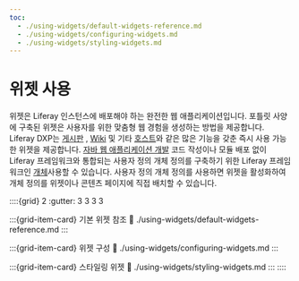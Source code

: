 ```yaml
---
toc:
  - ./using-widgets/default-widgets-reference.md
  - ./using-widgets/configuring-widgets.md
  - ./using-widgets/styling-widgets.md
---
```

# 위젯 사용

위젯은 Liferay 인스턴스에 배포해야 하는 완전한 웹 애플리케이션입니다. 포틀릿 사양에 구축된 위젯은 사용자를 위한 맞춤형 웹 경험을 생성하는 방법을 제공합니다. Liferay DXP는 [게시판](https://learn.liferay.com/w/dxp/collaboration-and-social/message-boards) , [Wiki](https://learn.liferay.com/w/dxp/collaboration-and-social/wiki) 및 기타 [호스트](./using-widgets/default-widgets-reference.md)와 같은 많은 기능을 갖춘 즉시 사용 가능한 위젯을 제공합니다. [자바 웹 애플리케이션 개발](https://learn.liferay.com/w/dxp/building-applications/developing-a-java-web-application) 코드 작성이나 모듈 배포 없이 Liferay 프레임워크와 통합되는 사용자 정의 개체 정의를 구축하기 위한 Liferay 프레임워크인 [개체](../../../building-applications/objects.md)사용할 수 있습니다. 사용자 정의 개체 정의를 사용하면 위젯을 활성화하여 개체 정의를 위젯이나 콘텐츠 페이지에 직접 배치할 수 있습니다.

::::{grid} 2
:gutter: 3 3 3 3

:::{grid-item-card} 기본 위젯 참조
:link: ./using-widgets/default-widgets-reference.md
:::

:::{grid-item-card} 위젯 구성
:link: ./using-widgets/configuring-widgets.md
:::

:::{grid-item-card} 스타일링 위젯
:link: ./using-widgets/styling-widgets.md
:::
::::
